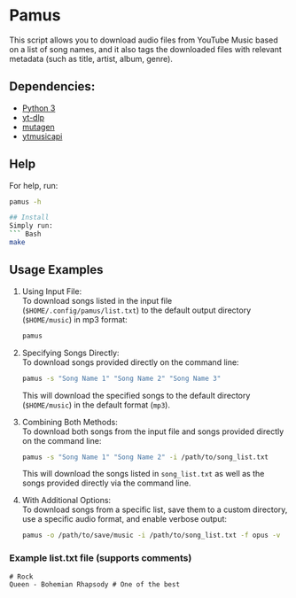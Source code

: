 # Pamus
This script allows you to download audio files from YouTube Music based on a list of song names, and it also tags the downloaded files with relevant metadata (such as title, artist, album, genre).

## Dependencies:
- [Python 3](https://www.python.org)
- [yt-dlp](https://github.com/yt-dlp/yt-dlp)
- [mutagen](https://mutagen.readthedocs.io/en/latest/)
- [ytmusicapi](https://ytmusicapi.readthedocs.io/en/stable/)

## Help
For help, run:
```Bash
pamus -h 

## Install
Simply run:
``` Bash
make
```
## Usage Examples

1. Using Input File:  
   To download songs listed in the input file (`$HOME/.config/pamus/list.txt`) to the default output directory (`$HOME/music`) in mp3 format:
   ```bash
   pamus
   ```

2. Specifying Songs Directly:  
   To download songs provided directly on the command line:
   ```bash
   pamus -s "Song Name 1" "Song Name 2" "Song Name 3"
   ```
   This will download the specified songs to the default directory (`$HOME/music`) in the default format (`mp3`).

3. Combining Both Methods:  
   To download both songs from the input file and songs provided directly on the command line:
   ```bash
   pamus -s "Song Name 1" "Song Name 2" -i /path/to/song_list.txt
   ```
   This will download the songs listed in `song_list.txt` as well as the songs provided directly via the command line.

4. With Additional Options:  
   To download songs from a specific list, save them to a custom directory, use a specific audio format, and enable verbose output:
   ```bash
   pamus -o /path/to/save/music -i /path/to/song_list.txt -f opus -v
   ```

### Example list.txt file (supports comments)
```txt
# Rock
Queen - Bohemian Rhapsody # One of the best
```
